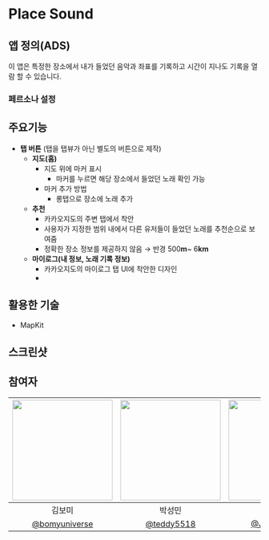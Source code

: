 # Place Sound

## 앱 정의(ADS)
이 앱은 특정한 장소에서 내가 들었던 음악과 좌표를 기록하고 시간이 지나도 기록을 열람 할 수 있습니다.

### 페르소나 설정

## 주요기능
- **탭 버튼** (탭을 탭뷰가 아닌 별도의 버튼으로 제작)
    - **지도(홈)**
        - 지도 위에 마커 표시
	        - 마커를 누르면 해당 장소에서 들었던 노래 확인 가능
        - 마커 추가 방법
            - 롱탭으로 장소에 노래 추가
    - **추천**
        - 카카오지도의 주변 탭에서 착안
        - 사용자가 지정한 범위 내에서 다른 유저들이 들었던 노래를 추천순으로 보여줌
        - 정확한 장소 정보를 제공하지 않음 → 반경 500**m**~ 6**km**
    -   **마이로그(내 정보, 노래 기록 정보)**
        - 카카오지도의 마이로그 탭 UI에 착안한 디자인
        - 

## 활용한 기술
- MapKit

## 스크린샷

## 참여자

| <img src="https://avatars.githubusercontent.com/u/71758542?v=4" width=200> | <img src="https://avatars.githubusercontent.com/u/108975398?v=4" width=200> | <img src="https://avatars.githubusercontent.com/u/91583287?v=4" width=200> | <img src="https://avatars.githubusercontent.com/u/97106032?v=4" width=200> | <img src="https://avatars.githubusercontent.com/u/56533266?v=4" width=200> |
| :---------------------: |:---------------------: |:---------------------: |:---------------------: |:---------------------: |
| 김보미 | 박성민 | 박정선 | 박훈종 | 윤예린 |
| [@bomyuniverse](https://github.com/bomyuniverse) |[@teddy5518](https://github.com/teddy5518)|[@JSPark0099](https://github.com/JSPark0099)|[@hoonjong96](https://github.com/hoonjong96)|[@blaire-pi](https://github.com/blaire-pi)|





